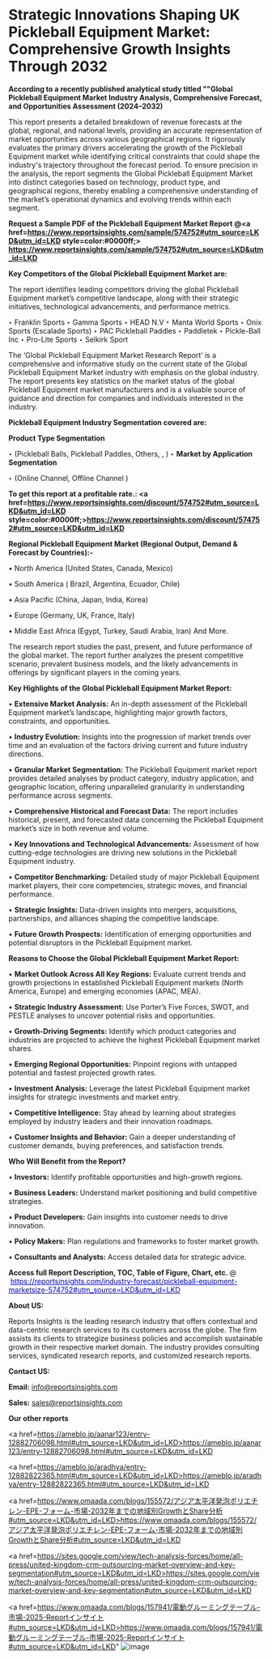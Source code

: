 # Strategic Innovations Shaping UK Pickleball Equipment Market: Comprehensive Growth Insights Through 2032

<strong>According to a recently published analytical study titled ""Global Pickleball Equipment Market Industry Analysis, Comprehensive Forecast, and Opportunities Assessment (2024–2032)</strong>

This report presents a detailed breakdown of revenue forecasts at the global, regional, and national levels, providing an accurate representation of market opportunities across various geographical regions. It rigorously evaluates the primary drivers accelerating the growth of the Pickleball Equipment market while identifying critical constraints that could shape the industry's trajectory throughout the forecast period. To ensure precision in the analysis, the report segments the Global Pickleball Equipment Market into distinct categories based on technology, product type, and geographical regions, thereby enabling a comprehensive understanding of the market’s operational dynamics and evolving trends within each segment.

<strong>Request a Sample PDF of the Pickleball Equipment Market Report </strong><strong>@<a href=https://www.reportsinsights.com/sample/574752#utm_source=LKD&utm_id=LKD style=color:#0000ff;> https://www.reportsinsights.com/sample/574752#utm_source=LKD&utm_id=LKD</a></strong></font>

<strong>Key Competitors of the Global Pickleball Equipment Market are:</strong>

The report identifies leading competitors driving the global Pickleball Equipment market’s competitive landscape, along with their strategic initiatives, technological advancements, and performance metrics.

‣ Franklin Sports
‣ Gamma Sports
‣ HEAD N.V
‣ Manta World Sports
‣ Onix Sports (Escalade Sports)
‣ PAC Pickleball Paddles
‣ Paddletek
‣ Pickle-Ball Inc
‣ Pro-Lite Sports
‣ Selkirk Sport

The ‘Global Pickleball Equipment Market Research Report’ is a comprehensive and informative study on the current state of the Global Pickleball Equipment Market industry with emphasis on the global industry. The report presents key statistics on the market status of the global Pickleball Equipment market manufacturers and is a valuable source of guidance and direction for companies and individuals interested in the industry.

<strong>Pickleball Equipment Industry Segmentation covered are:</strong>

<strong>Product Type Segmentation</strong>

‣ (Pickleball Balls, Pickleball Paddles, Others, , )
‣ 
<strong>Market by Application Segmentation</strong>

‣ (Online Channel, Offline Channel )

<strong>To get this report at a profitable rate.: <a href=https://www.reportsinsights.com/discount/574752#utm_source=LKD&utm_id=LKD style=color:#0000ff;>https://www.reportsinsights.com/discount/574752#utm_source=LKD&utm_id=LKD</a></strong></font>

<strong>Regional Pickleball Equipment Market (Regional Output, Demand &amp; Forecast by Countries):-</strong>

• North America (United States, Canada, Mexico)

• South America ( Brazil, Argentina, Ecuador, Chile)

• Asia Pacific (China, Japan, India, Korea)

• Europe (Germany, UK, France, Italy)

• Middle East Africa (Egypt, Turkey, Saudi Arabia, Iran) And More.

The research report studies the past, present, and future performance of the global market. The report further analyzes the present competitive scenario, prevalent business models, and the likely advancements in offerings by significant players in the coming years.

<strong>Key Highlights of the Global Pickleball Equipment Market Report:</strong>

• <strong>Extensive Market Analysis:</strong> An in-depth assessment of the Pickleball Equipment market’s landscape, highlighting major growth factors, constraints, and opportunities.

• <strong>Industry Evolution:</strong> Insights into the progression of market trends over time and an evaluation of the factors driving current and future industry directions.

• <strong>Granular Market Segmentation:</strong> The Pickleball Equipment market report provides detailed analyses by product category, industry application, and geographic location, offering unparalleled granularity in understanding performance across segments.

• <strong>Comprehensive Historical and Forecast Data:</strong> The report includes historical, present, and forecasted data concerning the Pickleball Equipment market’s size in both revenue and volume.

• <strong>Key Innovations and Technological Advancements:</strong> Assessment of how cutting-edge technologies are driving new solutions in the Pickleball Equipment industry.

• <strong>Competitor Benchmarking:</strong> Detailed study of major Pickleball Equipment market players, their core competencies, strategic moves, and financial performance.

• <strong>Strategic Insights:</strong> Data-driven insights into mergers, acquisitions, partnerships, and alliances shaping the competitive landscape.

• <strong>Future Growth Prospects:</strong> Identification of emerging opportunities and potential disruptors in the Pickleball Equipment market.

<strong>Reasons to Choose the Global Pickleball Equipment Market Report:</strong>

• <strong>Market Outlook Across All Key Regions:</strong> Evaluate current trends and growth projections in established Pickleball Equipment markets (North America, Europe) and emerging economies (APAC, MEA).

• <strong>Strategic Industry Assessment:</strong> Use Porter’s Five Forces, SWOT, and PESTLE analyses to uncover potential risks and opportunities.

• <strong>Growth-Driving Segments:</strong> Identify which product categories and industries are projected to achieve the highest Pickleball Equipment market shares.

• <strong>Emerging Regional Opportunities:</strong> Pinpoint regions with untapped potential and fastest projected growth rates.

• <strong>Investment Analysis:</strong> Leverage the latest Pickleball Equipment market insights for strategic investments and market entry.

• <strong>Competitive Intelligence:</strong> Stay ahead by learning about strategies employed by industry leaders and their innovation roadmaps.

• <strong>Customer Insights and Behavior:</strong> Gain a deeper understanding of customer demands, buying preferences, and satisfaction trends.

<strong>Who Will Benefit from the Report?</strong>

• <strong>Investors:</strong> Identify profitable opportunities and high-growth regions.

• <strong>Business Leaders:</strong> Understand market positioning and build competitive strategies.

• <strong>Product Developers:</strong> Gain insights into customer needs to drive innovation.

• <strong>Policy Makers:</strong> Plan regulations and frameworks to foster market growth.

• <strong>Consultants and Analysts:</strong> Access detailed data for strategic advice.
</ul>
<strong>Access full Report Description, TOC, Table of Figure, Chart, etc. </strong>@  <a href=https://reportsinsights.com/industry-forecast/pickleball-equipment-marketsize-574752#utm_source=LKD&utm_id=LKD style=color:#0000ff;>https://reportsinsights.com/industry-forecast/pickleball-equipment-marketsize-574752#utm_source=LKD&utm_id=LKD</a></font>

<strong><strong>About US</strong>:</strong>

Reports Insights is the leading research industry that offers contextual and data-centric research services to its customers across the globe. The firm assists its clients to strategize business policies and accomplish sustainable growth in their respective market domain. The industry provides consulting services, syndicated research reports, and customized research reports.

<strong>Contact US:</strong>

<p class=""""><b>Email:</b> <a href=mailto:info@reportsinsights.com>info@reportsinsights.com</a></p>
<p class=""""><b>Sales:</b> <a href=mailto:sales@reportsinsights.com>sales@reportsinsights.com</a></p>

<strong>Our other reports</strong>

<a href=https://ameblo.jp/aanar123/entry-12882706098.html#utm_source=LKD&utm_id=LKD>https://ameblo.jp/aanar123/entry-12882706098.html#utm_source=LKD&utm_id=LKD</a>

<a href=https://ameblo.jp/aradhya/entry-12882822365.html#utm_source=LKD&utm_id=LKD>https://ameblo.jp/aradhya/entry-12882822365.html#utm_source=LKD&utm_id=LKD</a>

<a href=https://www.omaada.com/blogs/155572/アジア太平洋発泡ポリエチレン-EPE-フォーム-市場-2032年までの地域別GrowthとShare分析#utm_source=LKD&utm_id=LKD>https://www.omaada.com/blogs/155572/アジア太平洋発泡ポリエチレン-EPE-フォーム-市場-2032年までの地域別GrowthとShare分析#utm_source=LKD&utm_id=LKD</a>

<a href=https://sites.google.com/view/tech-analysis-forces/home/all-press/united-kingdom-crm-outsourcing-market-overview-and-key-segmentation#utm_source=LKD&utm_id=LKD>https://sites.google.com/view/tech-analysis-forces/home/all-press/united-kingdom-crm-outsourcing-market-overview-and-key-segmentation#utm_source=LKD&utm_id=LKD</a>

<a href=https://www.omaada.com/blogs/157941/電動グルーミングテーブル-市場-2025-Reportインサイト#utm_source=LKD&utm_id=LKD>https://www.omaada.com/blogs/157941/電動グルーミングテーブル-市場-2025-Reportインサイト#utm_source=LKD&utm_id=LKD</a>"
![image](https://github.com/user-attachments/assets/e2586791-e5e0-4af6-b11f-aec398702ddf)
